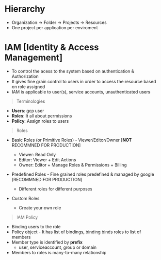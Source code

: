 # Hierarchy
- Organization -> Folder -> Projects -> Resources
- One project per application per enviroment

# IAM [Identity & Access Management]
- To control the acess to the system based on authentication & Authorization
- It gives fine grain control to users in order to access the resource based on role assigned
- IAM is applicable to user(s), service accounts, unauthenticated users 

> Terminologies
- **Users**: gcp user
- **Roles**: It all about permissions
- **Policy**: Assign roles to users 

> Roles
- Basic Roles (or Primitive Roles) - Viewer/Editor/Owner [**NOT** RECOMMNED FOR PRODUCTION]
  - Viewer: Read Only
  - Editor: Viewer + Edit Actions
  - Owner: Editor + Manage Roles & Permissions + Billing
 
- Predefined Roles - Fine grained roles predefined & managed by google [RECOMMNED FOR PRODUCTION]
  - Different roles for different purposes

- Custom Roles
  - Create your own role  

> IAM Policy
- Binding users to the role
- Policy object - It has list of bindings, binding binds roles to list of members
- Member type is identified by **prefix**
  - user, serviceaccount, group or domain
- Members to roles is many-to-many relationship
